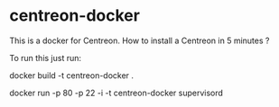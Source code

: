centreon-docker
===============

This is a docker for Centreon. How to install a Centreon in 5 minutes ?


To run this just run: 

docker build -t centreon-docker .

docker run -p 80 -p 22 -i -t  centreon-docker supervisord
